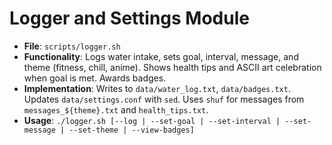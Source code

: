 # Logger and Settings Module
- **File**: `scripts/logger.sh`
- **Functionality**: Logs water intake, sets goal, interval, message, and theme (fitness, chill, anime). Shows health tips and ASCII art celebration when goal is met. Awards badges.
- **Implementation**: Writes to `data/water_log.txt`, `data/badges.txt`. Updates `data/settings.conf` with `sed`. Uses `shuf` for messages from `messages_${theme}.txt` and `health_tips.txt`.
- **Usage**: `./logger.sh [--log | --set-goal | --set-interval | --set-message | --set-theme | --view-badges]`
